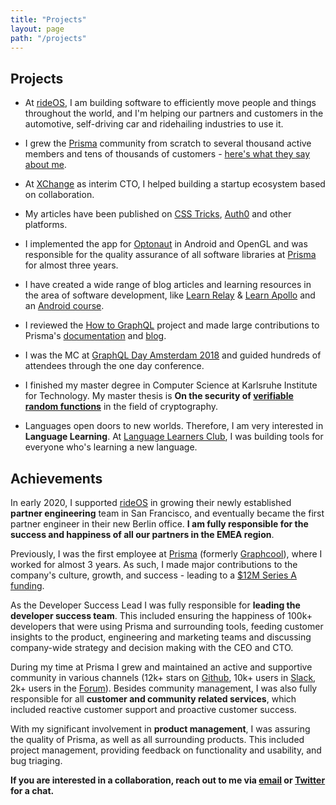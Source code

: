 ```yaml
---
title: "Projects"
layout: page
path: "/projects"
---
```


## Projects

* At [rideOS](https://rideos.ai), I am building software to efficiently move people and things throughout the world, and I'm helping our partners and customers in the automotive, self-driving car and ridehailing industries to use it.

* I grew the [Prisma](https://www.prisma.io/) community from scratch to several thousand active members and tens of thousands of customers - [here's what they say about me](https://www.prisma.io/forum/t/thank-you-nilan/2436?u=nilan).

* At [XChange](https://xchange.eco/) as interim CTO, I helped building a startup ecosystem based on collaboration.

* My articles have been published on [CSS Tricks](https://css-tricks.com/declarative-data-fetching-graphql/), [Auth0](https://auth0.com/blog/building-an-instagram-clone-with-graphql-and-auth0/) and other platforms.

* I implemented the app for [Optonaut](https://www.youtube.com/watch?v=ok1bNOsGh60) in Android and OpenGL and was responsible for the quality assurance of all software libraries at [Prisma](https://github.com/prisma/) for almost three years.

* I have created a wide range of blog articles and learning resources in the area of software development, like [Learn Relay](https://github.com/learnrelay/) & [Learn Apollo](https://github.com/learnapollo) and an [Android course](https://github.com/marktani/android-workshop).

* I reviewed the [How to GraphQL](https://www.howtographql.com/) project and made large contributions to Prisma's [documentation](https://www.prisma.io/docs) and [blog](https://www.prisma.io/blog/).

* I was the MC at [GraphQL Day Amsterdam 2018](https://medium.com/graphqlconf/graphql-day-in-amsterdam-on-april-14-dee87bd9fc21) and guided hundreds of attendees through the one day conference.

* I finished my master degree in Computer Science at Karlsruhe Institute for Technology. My master thesis is **On the security of [verifiable random functions](https://en.wikipedia.org/wiki/Verifiable_random_function)** in the field of cryptography.

* Languages open doors to new worlds. Therefore, I am very interested in **Language Learning**. At [Language Learners Club](https://languagelearners.club/), I was building tools for everyone who's learning a new language.


## Achievements

In early 2020, I supported [rideOS](https://rideos.ai) in growing their newly established **partner engineering** team in San Francisco, and eventually became the first partner engineer in their new Berlin office. **I am fully responsible for the success and happiness of all our partners in the EMEA region**.

Previously, I was the first employee at [Prisma](https://www.prisma.io/) (formerly [Graphcool](https://www.graph.cool/)), where I worked for almost 3 years. As such, I made major contributions to the company's culture, growth, and success - leading to a [$12M Series A funding](https://www.prisma.io/blog/prisma-raises-series-a-saks1zr7kip6).

As the Developer Success Lead I was fully responsible for **leading the developer success team**. This included ensuring the happiness of 100k+ developers that were using Prisma and surrounding tools, feeding customer insights to the product, engineering and marketing teams and discussing company-wide strategy and decision making with the CEO and CTO.

During my time at Prisma I grew and maintained an active and supportive community in various channels (12k+ stars on [Github](https://github.com/prisma/prisma), 10k+ users in [Slack](https://slack.prisma.io/), 2k+ users in the [Forum](https://www.prisma.io/forum/)). Besides community management, I was also fully responsible for all **customer and community related services**, which included reactive customer support and proactive customer success.

With my significant involvement in **product management**, I was assuring the quality of Prisma, as well as all surrounding products. This included project management, providing feedback on functionality and usability, and bug triaging.

**If you are interested in a collaboration, reach out to me via [email](mailto:nilan.marktanner@gmail.com) or [Twitter](https://twitter.com/_marktani) for a chat.**